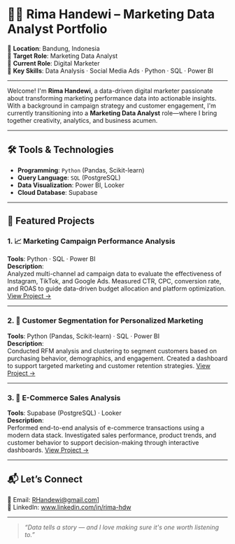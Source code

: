 # 👩‍💻 Rima Handewi – Marketing Data Analyst Portfolio

📍 **Location**: Bandung, Indonesia  
🎯 **Target Role**: Marketing Data Analyst  
💼 **Current Role**: Digital Marketer  
🧰 **Key Skills**: Data Analysis · Social Media Ads · Python · SQL · Power BI

---

Welcome! I'm **Rima Handewi**, a data-driven digital marketer passionate about transforming marketing performance data into actionable insights. With a background in campaign strategy and customer engagement, I'm currently transitioning into a **Marketing Data Analyst** role—where I bring together creativity, analytics, and business acumen.

---

## 🛠 Tools & Technologies

- **Programming**: `Python` (Pandas, Scikit-learn)
- **Query Language**: `SQL` (PostgreSQL)
- **Data Visualization**: Power BI, Looker
- **Cloud Database**: Supabase

---

## 📁 Featured Projects

### 1. 📈 Marketing Campaign Performance Analysis  
**Tools**: Python · SQL · Power BI  
**Description**:  
Analyzed multi-channel ad campaign data to evaluate the effectiveness of Instagram, TikTok, and Google Ads. Measured CTR, CPC, conversion rate, and ROAS to guide data-driven budget allocation and platform optimization.
[View Project →](https://github.com/username/project-repo)

---

### 2. 🧠 Customer Segmentation for Personalized Marketing  
**Tools**: Python (Pandas, Scikit-learn) · SQL · Power BI  
**Description**:  
Conducted RFM analysis and clustering to segment customers based on purchasing behavior, demographics, and engagement. Created a dashboard to support targeted marketing and customer retention strategies.
[View Project →](https://github.com/username/project-repo)

---

### 3. 🛒 E-Commerce Sales Analysis  
**Tools**: Supabase (PostgreSQL) · Looker  
**Description**:  
Performed end-to-end analysis of e-commerce transactions using a modern data stack. Investigated sales performance, product trends, and customer behavior to support decision-making through interactive dashboards.
[View Project →](projects/03-retail-sales-analysis)

---

## 📬 Let’s Connect

📧 Email: RHandewi@gmail.com]  
💼 LinkedIn: www.linkedin.com/in/rima-hdw 

---

> _“Data tells a story — and I love making sure it's one worth listening to.”_
